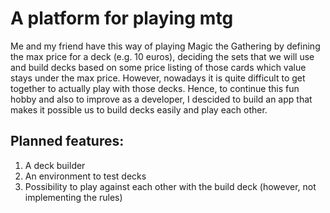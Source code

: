 # A platform for playing mtg

Me and my friend have this way of playing Magic the Gathering by defining the max price for a deck (e.g. 10 euros), deciding the sets that we will use and build decks based on some price listing of those cards which value stays under the max price. However, nowadays it is quite difficult to get together to actually play with those decks. Hence, to continue this fun hobby and also to improve as a developer, I descided to build an app that makes it possible us to build decks easily and play each other. 

## Planned features:

<ol>
<li>A deck builder</li>
<li>An environment to test decks</li>
<li>Possibility to play against each other with the build deck (however, not implementing the rules)</li>
</ol>
